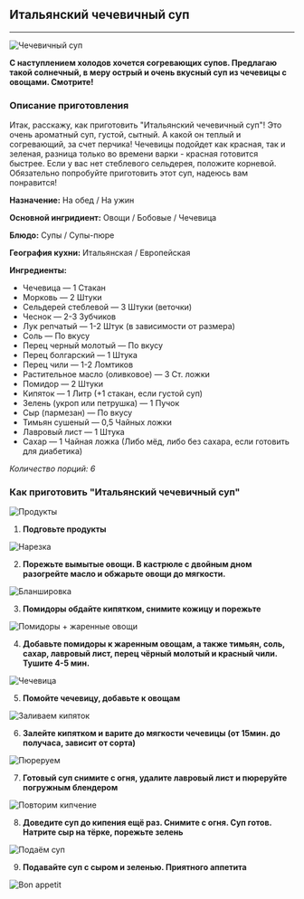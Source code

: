 ## Итальянский чечевичный суп
---

![Чечевичный суп](https://img.povar.ru/main/e9/c6/9f/40/italyanskii_chechevichnii_sup-529627.JPG)

__С наступлением холодов хочется согревающих супов. Предлагаю такой солнечный, в меру острый и очень вкусный суп из чечевицы с овощами. Смотрите!__

### Описание приготовления

Итак, расскажу, как приготовить "Итальянский чечевичный суп"! Это очень ароматный суп, густой, сытный. А какой он теплый и согревающий, за счет перчика! Чечевицы подойдет как красная, так и зеленая, разница только во времени варки - красная готовится быстрее. Если у вас нет стеблевого сельдерея, положите корневой. Обязательно попробуйте приготовить этот суп, надеюсь вам понравится! 

__Назначение:__ На обед / На ужин

__Основной ингридиент:__ Овощи / Бобовые / Чечевица

__Блюдо:__ Супы / Супы-пюре

__География кухни:__ Итальянская / Европейская

**Ингредиенты:**

* Чечевица  — 1 Стакан 
* Морковь  — 2 Штуки
* Сельдерей стеблевой  — 3 Штуки (веточки)
* Чеснок  — 2-3 Зубчиков
* Лук репчатый  — 1-2 Штук (в зависимости от размера)
* Соль  — По вкусу
* Перец черный молотый  — По вкусу
* Перец болгарский  — 1 Штука
* Перец чили  — 1-2 Ломтиков
* Растительное масло (оливковое)  — 3 Ст. ложки
* Помидор  — 2 Штуки
* Кипяток  — 1 Литр (+1 стакан, если густой суп)
* Зелень (укроп или петрушка)  — 1 Пучок
* Сыр (пармезан)  — По вкусу
* Тимьян сушеный  — 0,5 Чайных ложки
* Лавровый лист  — 1 Штука
* Сахар  — 1 Чайная ложка (Либо мёд, либо без сахара, если готовить для диабетика)

_Количество порций: 6_

### Как приготовить "Итальянский чечевичный суп"

![Продукты](https://img.povar.ru/uploads/25/33/21/25/italyanskii_chechevichnii_sup-529617.JPG) 
1. **Подговьте продукты**

![Нарезка](https://img.povar.ru/uploads/20/b4/e7/17/italyanskii_chechevichnii_sup-529619.JPG)

2. **Порежьте вымытые овощи. В кастрюле с двойным дном разогрейте масло и обжарьте овощи до мягкости.**

![Бланшировка](https://img.povar.ru/uploads/de/d4/e2/81/italyanskii_chechevichnii_sup-529620.JPG)

3. **Помидоры обдайте кипятком, снимите кожицу и порежьте**

![Помидоры + жаренные овощи](https://img.povar.ru/uploads/23/4d/5e/90/italyanskii_chechevichnii_sup-529621.JPG)

4. **Добавьте помидоры к жаренным овощам, а также тимьян, соль, сахар, лавровый лист, перец чёрный молотый и красный чили. Тушите 4-5 мин.**

![Чечевица](https://img.povar.ru/uploads/7e/f0/0d/ad/italyanskii_chechevichnii_sup-529622.JPG)

5. **Помойте чечевицу, добавьте к овощам**

![Заливаем кипяток](https://img.povar.ru/uploads/ba/13/db/96/italyanskii_chechevichnii_sup-529623.JPG)

6. **Залейте кипятком и варите до мягкости чечевицы (от 15мин. до получаса, зависит от сорта)**

![Пюреруем](https://img.povar.ru/uploads/8c/fa/c4/1c/italyanskii_chechevichnii_sup-529624.JPG)

7. **Готовый суп снимите с огня, удалите лавровый лист и пюреруйте погружным блендером**

![Повторим кипчение](https://img.povar.ru/uploads/9f/bb/1c/8a/italyanskii_chechevichnii_sup-529625.JPG)

8. **Доведите суп до кипения ещё раз. Снимите с огня. Суп готов. Натрите сыр на тёрке, порежьте зелень**

![Подаём суп](https://img.povar.ru/uploads/f6/bc/38/ac/italyanskii_chechevichnii_sup-529626.JPG)

9. **Подавайте суп с сыром и зеленью. Приятного аппетита**

![Bon appetit](https://st3.depositphotos.com/1035649/19057/v/1600/depositphotos_190579382-stock-illustration-bon-appetit-lettering-template.jpg)